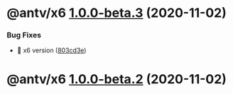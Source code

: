 # @antv/x6 [1.0.0-beta.3](https://github.com/antvis/x6/compare/@antv/x6@1.0.0-beta.2...@antv/x6@1.0.0-beta.3) (2020-11-02)


### Bug Fixes

* 🐛 x6 version ([803cd3e](https://github.com/antvis/x6/commit/803cd3ee0bdc137ce4043e6ec8ab14b0c65fa40d))

# @antv/x6 [1.0.0-beta.2](https://github.com/antvis/x6/compare/@antv/x6@1.0.0-beta.1...@antv/x6@1.0.0-beta.2) (2020-11-02)
